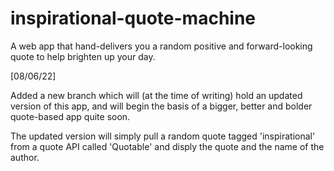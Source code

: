 # inspirational-quote-machine
A web app that hand-delivers you a random positive and forward-looking quote to help brighten up your day.

[08/06/22]

Added a new branch which will (at the time of writing) hold an updated version of this app, and will begin the basis of a bigger, better and bolder quote-based app quite soon.

The updated version will simply pull a random quote tagged 'inspirational' from a quote API called 'Quotable' and disply the quote and the name of the author.